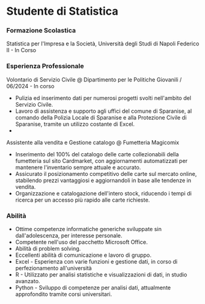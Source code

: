 # Studente di Statistica

### Formazione Scolastica
Statistica per l'Impresa e la Società, Università degli Studi di Napoli Federico II - In Corso

### Esperienza Professionale 
Volontario di Servizio Civile @ Dipartimento per le Politiche Giovanili / 06/2024 - In corso
- Pulizia ed inserimento dati per numerosi progetti svolti nell'ambito del Servizio Civile.
- Lavoro di assistenza e supporto agli uffici del comune di Sparanise, al comando della Polizia Locale di Sparanise e alla Protezione Civile di Sparanise, tramite un utilizzo costante di Excel.
- 
Assistente alla vendita e Gestione catalogo @ Fumetteria Magicomix
- Inserimento del 100% del catalogo delle carte collezionabili della fumetteria sul sito Cardmarket, con aggiornamenti automatizzati per mantenere l'inventario sempre attuale e accurato.
- Assicurato il posizionamento competitivo delle carte sul mercato online, stabilendo prezzi vantaggiosi e aggiornandoli in base alle tendenze in vendita.
- Organizzazione e catalogazione dell'intero stock, riducendo i tempi di ricerca per un accesso più rapido alle carte richieste.

### Abilità
- Ottime competenze informatiche generiche sviluppate sin dall'adolescenza, per interesse personale.
- Competente nell'uso del pacchetto Microsoft Office.
- Abilità di problem solving.
- Eccellenti abilità di comunicazione e lavoro di gruppo.
- Excel - Esperienza con varie funzioni e gestione dati, in corso di perfezionamento all'università
- R - Utilizzato per analisi statistiche e visualizzazioni di dati, in studio avanzato.
- Python - Sviluppo di competenze per analisi dati, attualmente approfondito tramite corsi universitari.
